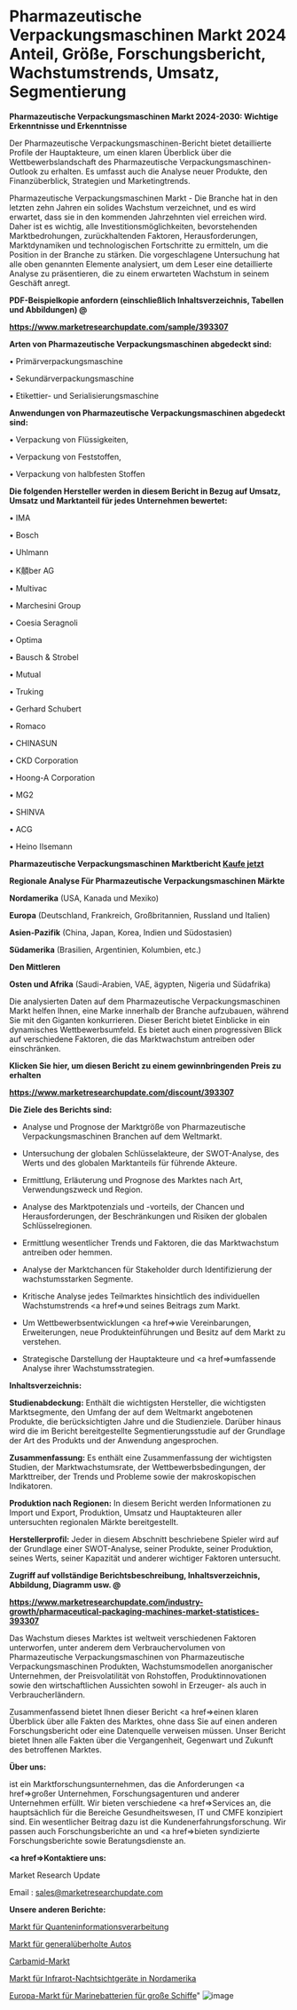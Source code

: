 # Pharmazeutische Verpackungsmaschinen Markt 2024 Anteil, Größe, Forschungsbericht, Wachstumstrends, Umsatz, Segmentierung

<strong>Pharmazeutische Verpackungsmaschinen Markt 2024-2030: Wichtige Erkenntnisse und Erkenntnisse</strong>

Der Pharmazeutische Verpackungsmaschinen-Bericht bietet detaillierte Profile der Hauptakteure, um einen klaren Überblick über die Wettbewerbslandschaft des Pharmazeutische Verpackungsmaschinen-Outlook zu erhalten. Es umfasst auch die Analyse neuer Produkte, den Finanzüberblick, Strategien und Marketingtrends.

Pharmazeutische Verpackungsmaschinen Markt - Die Branche hat in den letzten zehn Jahren ein solides Wachstum verzeichnet, und es wird erwartet, dass sie in den kommenden Jahrzehnten viel erreichen wird. Daher ist es wichtig, alle Investitionsmöglichkeiten, bevorstehenden Marktbedrohungen, zurückhaltenden Faktoren, Herausforderungen, Marktdynamiken und technologischen Fortschritte zu ermitteln, um die Position in der Branche zu stärken. Die vorgeschlagene Untersuchung hat alle oben genannten Elemente analysiert, um dem Leser eine detaillierte Analyse zu präsentieren, die zu einem erwarteten Wachstum in seinem Geschäft anregt.



<strong><b>PDF-Beispielkopie anfordern (einschließlich Inhaltsverzeichnis, Tabellen und Abbildungen) @ </b></strong>

<strong><a href=https://www.marketresearchupdate.com/sample/393307>

<strong>https://www.marketresearchupdate.com/sample/393307</u></a></strong></strong>



<strong>Arten von Pharmazeutische Verpackungsmaschinen abgedeckt sind:</strong>

• Primärverpackungsmaschine

• Sekundärverpackungsmaschine

• Etikettier- und Serialisierungsmaschine



<strong>Anwendungen von Pharmazeutische Verpackungsmaschinen abgedeckt sind:</strong>

• Verpackung von Flüssigkeiten,

• Verpackung von Feststoffen,

• Verpackung von halbfesten Stoffen



<strong>Die folgenden Hersteller werden in diesem Bericht in Bezug auf Umsatz, Umsatz und Marktanteil für jedes Unternehmen bewertet:</strong>

• IMA

• Bosch

• Uhlmann

• K顤ber AG

• Multivac

• Marchesini Group

• Coesia Seragnoli

• Optima

• Bausch & Strobel

• Mutual

• Truking

• Gerhard Schubert

• Romaco

• CHINASUN

• CKD Corporation

• Hoong-A Corporation

• MG2

• SHINVA

• ACG

• Heino Ilsemann



<strong>Pharmazeutische Verpackungsmaschinen Marktbericht <a href=https://www.marketresearchupdate.com/buynow/393307>Kaufe jetzt</a></strong>



<strong>Regionale Analyse Für Pharmazeutische Verpackungsmaschinen Märkte</strong>



<strong>Nordamerika</strong> (USA, Kanada und Mexiko)



<strong>Europa</strong> (Deutschland, Frankreich, Großbritannien, Russland und Italien)



<strong>Asien-Pazifik</strong> (China, Japan, Korea, Indien und Südostasien)



<strong>Südamerika</strong> (Brasilien, Argentinien, Kolumbien, etc.)



<strong>Den Mittleren</strong> 

<strong>Osten und Afrika</strong> (Saudi-Arabien, VAE, ägypten, Nigeria und Südafrika)

Die analysierten Daten auf dem Pharmazeutische Verpackungsmaschinen Markt helfen Ihnen, eine Marke innerhalb der Branche aufzubauen, während Sie mit den Giganten konkurrieren. Dieser Bericht bietet Einblicke in ein dynamisches Wettbewerbsumfeld. Es bietet auch einen progressiven Blick auf verschiedene Faktoren, die das Marktwachstum antreiben oder einschränken.



<strong>Klicken Sie hier, um diesen Bericht zu einem gewinnbringenden Preis zu erhalten
</strong>

<strong><a href=https://www.marketresearchupdate.com/discount/393307>https://www.marketresearchupdate.com/discount/393307</b></u></strong></a>



<strong>Die Ziele des Berichts sind:</strong>

- Analyse und Prognose der Marktgröße von Pharmazeutische Verpackungsmaschinen Branchen auf dem Weltmarkt.

- Untersuchung der globalen Schlüsselakteure, der SWOT-Analyse, des Werts und des globalen Marktanteils für führende Akteure.

- Ermittlung, Erläuterung und Prognose des Marktes nach Art, Verwendungszweck und Region.

- Analyse des Marktpotenzials und -vorteils, der Chancen und Herausforderungen, der Beschränkungen und Risiken der globalen Schlüsselregionen.

- Ermittlung wesentlicher Trends und Faktoren, die das Marktwachstum antreiben oder hemmen.

- Analyse der Marktchancen für Stakeholder durch Identifizierung der wachstumsstarken Segmente.

- Kritische Analyse jedes Teilmarktes hinsichtlich des individuellen Wachstumstrends <a href=>und</a> seines Beitrags zum Markt.

- Um Wettbewerbsentwicklungen <a href=>wie</a> Vereinbarungen, Erweiterungen, neue Produkteinführungen und Besitz auf dem Markt zu verstehen.

- Strategische Darstellung der Hauptakteure und <a href=>umfas</a>sende Analyse ihrer Wachstumsstrategien.



<strong>Inhaltsverzeichnis:</strong>



<strong>Studienabdeckung:</strong> Enthält die wichtigsten Hersteller, die wichtigsten Marktsegmente, den Umfang der auf dem Weltmarkt angebotenen Produkte, die berücksichtigten Jahre und die Studienziele. Darüber hinaus wird die im Bericht bereitgestellte Segmentierungsstudie auf der Grundlage der Art des Produkts und der Anwendung angesprochen.



<strong>Zusammenfassung:</strong> Es enthält eine Zusammenfassung der wichtigsten Studien, der Marktwachstumsrate, der Wettbewerbsbedingungen, der Markttreiber, der Trends und Probleme sowie der makroskopischen Indikatoren.



<strong>Produktion nach Regionen:</strong> In diesem Bericht werden Informationen zu Import und Export, Produktion, Umsatz und Hauptakteuren aller untersuchten regionalen Märkte bereitgestellt.



<strong>Herstellerprofil:</strong> Jeder in diesem Abschnitt beschriebene Spieler wird auf der Grundlage einer SWOT-Analyse, seiner Produkte, seiner Produktion, seines Werts, seiner Kapazität und anderer wichtiger Faktoren untersucht.



<strong><b>Zugriff auf vollständige Berichtsbeschreibung, Inhaltsverzeichnis, Abbildung, Diagramm usw. @ </b></strong>

<strong><a href=https://www.marketresearchupdate.com/industry-growth/pharmaceutical-packaging-machines-market-statistices-393307>https://www.marketresearchupdate.com/industry-growth/pharmaceutical-packaging-machines-market-statistices-393307</a></strong>

Das Wachstum dieses Marktes ist weltweit verschiedenen Faktoren unterworfen, unter anderem dem Verbrauchervolumen von Pharmazeutische Verpackungsmaschinen von Pharmazeutische Verpackungsmaschinen Produkten, Wachstumsmodellen anorganischer Unternehmen, der Preisvolatilität von Rohstoffen, Produktinnovationen sowie den wirtschaftlichen Aussichten sowohl in Erzeuger- als auch in Verbraucherländern.

Zusammenfassend bietet Ihnen dieser Bericht <a href=>einen</a> klaren Überblick über alle Fakten des Marktes, ohne dass Sie auf einen anderen Forschungsbericht oder eine Datenquelle verweisen müssen. Unser Bericht bietet Ihnen alle Fakten über die Vergangenheit, Gegenwart und Zukunft des betroffenen Marktes.



<strong>Über uns:</strong>

 ist ein Marktforschungsunternehmen, das die Anforderungen <a href=>großer</a> Unternehmen, Forschungsagenturen und anderer Unternehmen erfüllt. Wir bieten verschiedene <a href=>Services</a> an, die hauptsächlich für die Bereiche Gesundheitswesen, IT und CMFE konzipiert sind. Ein wesentlicher Beitrag dazu ist die Kundenerfahrungsforschung. Wir passen auch Forschungsberichte an und <a href=>bieten</a> syndizierte Forschungsberichte sowie Beratungsdienste an.



<strong><a href=>Kontaktiere uns:</a></strong>

Market Research Update

Email : sales@marketresearchupdate.com



<strong>Unsere anderen Berichte:</strong>

<a href=https://www.linkedin.com/pulse/quantum-information-processing-market-has-huge>Markt für Quanteninformationsverarbeitung</a>

<a href=https://www.linkedin.com/pulse/refurbished-cars-market-2023-analysis-growth>Markt für generalüberholte Autos</a>

<a href=https://www.linkedin.com/pulse/carbamide-market-size-trends-consumption-future>Carbamid-Markt</a>

<a href=https://www.linkedin.com/pulse/north-america-infrared-night-vision-scope-market>Markt für Infrarot-Nachtsichtgeräte in Nordamerika</a>

<a href=https://www.linkedin.com/pulse/europe-marine-battery-large-vessel-market-growth-possibilities>Europa-Markt für Marinebatterien für große Schiffe</a>"
![image](https://github.com/meghapanth/markettrends/assets/163847665/27cb5bfc-22d3-4546-841f-3c077a004329)
